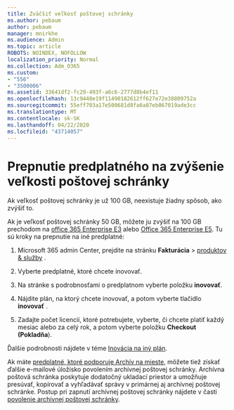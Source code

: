 ```yaml
---
title: Zväčšiť veľkosť poštovej schránky
ms.author: pebaum
author: pebaum
manager: mnirkhe
ms.audience: Admin
ms.topic: article
ROBOTS: NOINDEX, NOFOLLOW
localization_priority: Normal
ms.collection: Adm_O365
ms.custom:
- "556"
- "3500006"
ms.assetid: 33641df2-fc29-493f-a6c6-2777d8b4ef11
ms.openlocfilehash: 13c9448e19f11490182612ff627e72e38809752a
ms.sourcegitcommit: 55eff703a17e500681d8fa6a87eb067019ade3cc
ms.translationtype: MT
ms.contentlocale: sk-SK
ms.lasthandoff: 04/22/2020
ms.locfileid: "43714057"
---
```

# <a name="switch-subscriptions-to-increase-mailbox-size"></a>Prepnutie predplatného na zvýšenie veľkosti poštovej schránky

Ak veľkosť poštovej schránky je už 100 GB, neexistuje žiadny spôsob, ako zvýšiť to.
  
Ak je veľkosť poštovej schránky 50 GB, môžete ju zvýšiť na 100 GB prechodom na [office 365 Enterprise E3](https://products.office.com/business/office-365-enterprise-e3-business-software) alebo [Office 365 Enterprise E5](https://products.office.com/business/office-365-enterprise-e5-business-software). Tu sú kroky na prepnutie na iné predplatné:
  
1. Microsoft 365 admin Center, prejdite na stránku **Fakturácia** \> [produktov & služby](https://go.microsoft.com/fwlink/p/?linkid=842054) .

2. Vyberte predplatné, ktoré chcete inovovať.

3. Na stránke s podrobnosťami o predplatnom vyberte položku **inovovať**.

4. Nájdite plán, na ktorý chcete inovovať, a potom vyberte tlačidlo **inovovať** .

5. Zadajte počet licencií, ktoré potrebujete, vyberte, či chcete platiť každý mesiac alebo za celý rok, a potom vyberte položku **Checkout (Pokladňa**).

Ďalšie podrobnosti nájdete v téme [Inovácia na iný plán](https://docs.microsoft.com/office365/admin/subscriptions-and-billing/upgrade-to-different-plan).

Ak máte [predplatné, ktoré podporuje Archív na mieste](https://docs.microsoft.com/office365/servicedescriptions/exchange-online-archiving-service-description/exchange-online-archiving-service-description), môžete tiež získať ďalšie e-mailové úložisko povolením archívnej poštovej schránky. Archívna poštová schránka poskytuje dodatočný ukladací priestor a umožňuje presúvať, kopírovať a vyhľadávať správy v primárnej aj archívnej poštovej schránke. Postup pri zapnutí archívnej poštovej schránky nájdete v časti [povolenie archívnej poštovej schránky](https://docs.microsoft.com/office365/securitycompliance/enable-archive-mailboxes).